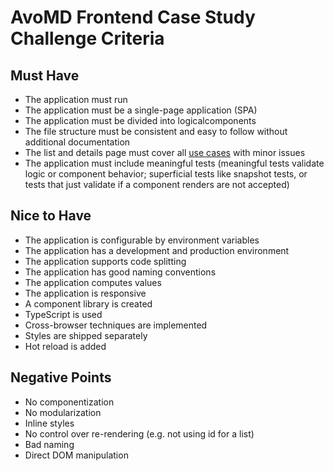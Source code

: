 # AvoMD Frontend Case Study Challenge Criteria

## Must Have

- The application must run
- The application must be a single-page application (SPA)
- The application must be divided into logicalcomponents
- The file structure must be consistent and easy to follow without additional documentation
- The list and details page must cover all [use cases](README.md#use-cases) with minor issues
- The application must include meaningful tests (meaningful tests validate logic or component behavior; superficial tests like snapshot tests, or tests that just validate if a component renders are not accepted)

## Nice to Have

- The application is configurable by environment variables
- The application has a development and production environment
- The application supports code splitting
- The application has good naming conventions
- The application computes values
- The application is responsive
- A component library is created
- TypeScript is used
- Cross-browser techniques are implemented
- Styles are shipped separately
- Hot reload is added

## Negative Points

- No componentization
- No modularization
- Inline styles
- No control over re-rendering (e.g. not using id for a list)
- Bad naming
- Direct DOM manipulation
